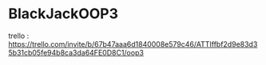 # BlackJackOOP3

trello : https://trello.com/invite/b/67b47aaa6d1840008e579c46/ATTIffbf2d9e83d35b31cb05fe94b8ca3da64FE0D8C1/oop3
